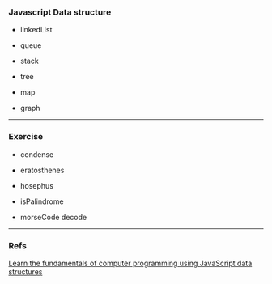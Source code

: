 ### Javascript Data structure

* linkedList

* queue

* stack

* tree

* map

* graph

---

### Exercise

* condense

* eratosthenes

* hosephus

* isPalindrome

* morseCode decode

---

### Refs

[Learn the fundamentals of computer programming using JavaScript data structures](https://www.udemy.com/javascript-datastructures/)

